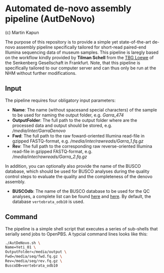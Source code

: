 # Automated de-novo assembly pipeline (AutDeNovo)

(c) Martin Kapun

The purpose of this repository is to provide a simple yet state-of-the-art de-novo assembly pipeline specifically tailored for short-read paired-end Illumina sequencing data of museum samples. This pipeline is laregly based on the workflow kindly provided by **Tilman Schell** from the [TBG Loewe](https://tbg.senckenberg.de/de/) of the Senkenberg Gesellschaft in Frankfurt. Note, that this pipeline is specifically tailored to our computer server and can thus only be run at the NHM without further modifications.

## Input

The pipeline requires four obligatory input parameters:

-   **Name**:   The name (without spacesand special characters) of the sample to be used for naming the output folder, e.g. _Garra_474_
-   **OutputFolder**: The full path to the output folder where are the processed data and output should be stored, e.g. _/media/inter/GarraDenovo_
-   **Fwd**: The full path to the raw foward-oriented Illumina read-file in gzipped FASTQ-format, e.g. _/media/inter/rawreads/Garra_1.fq.gz_
-   **Rev**: The full path to the corresponding raw reverse-oriented Illumina read-file in gzipped FASTQ-format, e.g. _/media/inter/rawreads/Garra_2.fq.gz_

In addition, you can optionally also provide the name of the BUSCO database, which should be used for BUSCO analyses during the quality control steps to evaluate the quality and the completeness of the denovo assembly.

-   **BUSCOdb**: The name of the BUSCO database to be used for the QC analyses, a complete list can be found [here](https://busco.ezlab.org/busco_v4_data.html) and [here](https://busco.ezlab.org/list_of_lineages.html). By default, the database `vertebrata_odb10` is used.

## Command

The pipeline is a simple shell script that executes a series of sub-shells that serially send jobs to OpenPBS. A typcial command lines looks like this:

```bash
./AutDeNovo.sh \
Name=Yeti_01 \
OutputFolder=/media/output \
Fwd=/media/seq/fwd.fq.gz \
Rev=/media/seq/rev.fq.gz \
BuscoDB=vertebrata_odb10
```
